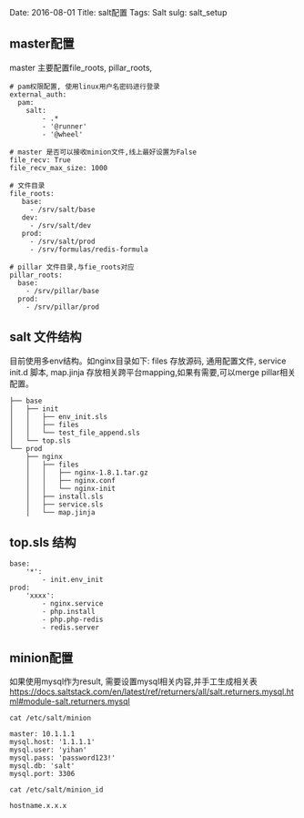 Date: 2016-08-01
Title: salt配置
Tags: Salt
sulg: salt_setup



## master配置
master 主要配置file_roots, pillar_roots, 

```
# pam权限配置, 使用linux用户名密码进行登录
external_auth:
  pam:
    salt:
        - .*
        - '@runner'
        - '@wheel'
        
# master 是否可以接收minion文件,线上最好设置为False
file_recv: True
file_recv_max_size: 1000
        
# 文件目录
file_roots:
   base:
     - /srv/salt/base
   dev:
     - /srv/salt/dev
   prod:
     - /srv/salt/prod
     - /srv/formulas/redis-formula

# pillar 文件目录,与fie_roots对应
pillar_roots:
  base:
    - /srv/pillar/base
  prod:
    - /srv/pillar/prod
```

## salt 文件结构
目前使用多env结构。如nginx目录如下: files 存放源码, 通用配置文件, service init.d 脚本, map.jinja 存放相关跨平台mapping,如果有需要,可以merge pillar相关配置。
```
├── base
│   ├── init
│   │   ├── env_init.sls
│   │   ├── files
│   │   └── test_file_append.sls
│   └── top.sls
└── prod
    ├── nginx
    │   ├── files
    │   │   ├── nginx-1.8.1.tar.gz
    │   │   ├── nginx.conf
    │   │   └── nginx-init
    │   ├── install.sls
    │   ├── service.sls
    │   └── map.jinja
```

## top.sls 结构
```
base:
    '*':
        - init.env_init
prod:
    'xxxx':
        - nginx.service
        - php.install
        - php.php-redis
        - redis.server
```




## minion配置
如果使用mysql作为result, 需要设置mysql相关内容,并手工生成相关表  
https://docs.saltstack.com/en/latest/ref/returners/all/salt.returners.mysql.html#module-salt.returners.mysql  
```
cat /etc/salt/minion

master: 10.1.1.1
mysql.host: '1.1.1.1'
mysql.user: 'yihan'
mysql.pass: 'password123!'
mysql.db: 'salt'
mysql.port: 3306

cat /etc/salt/minion_id

hostname.x.x.x

```
